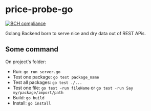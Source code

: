 # price-probe-go
[![BCH compliance](https://bettercodehub.com/edge/badge/AndreaM16/price-probe-go?branch=master)](https://bettercodehub.com/)


Golang Backend born to serve nice and dry data out of REST APis.

## Some command

On project's folder:

 - Run: `go run server.go`
 - Test one package: `go test package_name`
 - Test all packages: `go test ./...`
 - Test one file: `go test -run fileName` or `go test -run Say my/package/import/path`
 - Build: `go build`
 - Install: `go install`

